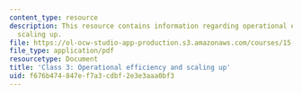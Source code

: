 ```yaml
---
content_type: resource
description: This resource contains information regarding operational efficiency and
  scaling up.
file: https://ol-ocw-studio-app-production.s3.amazonaws.com/courses/15-232-business-model-innovation-global-health-in-frontier-markets-fall-2013/f676b474847ef7a3cdbf2e3e3aaa0bf3_MIT15_232F13_Class3.pdf
file_type: application/pdf
resourcetype: Document
title: 'Class 3: Operational efficiency and scaling up'
uid: f676b474-847e-f7a3-cdbf-2e3e3aaa0bf3
---
```

